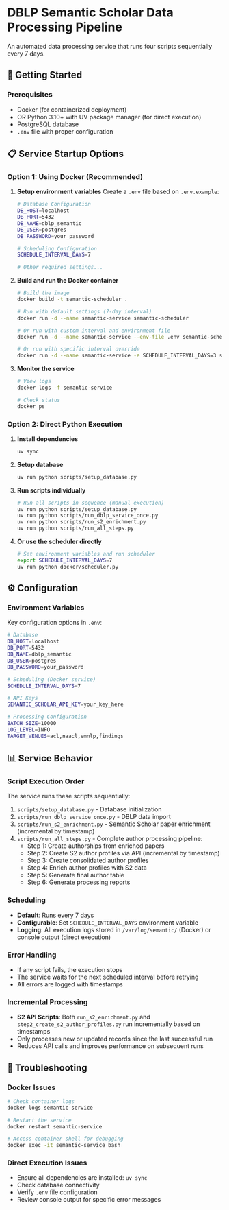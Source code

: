 # DBLP Semantic Scholar Data Processing Pipeline

An automated data processing service that runs four scripts sequentially every 7 days.

## 🚀 Getting Started

### Prerequisites
- Docker (for containerized deployment)
- OR Python 3.10+ with UV package manager (for direct execution)
- PostgreSQL database
- `.env` file with proper configuration

## 📋 Service Startup Options

### Option 1: Using Docker (Recommended)

1. **Setup environment variables**
   Create a `.env` file based on `.env.example`:
   ```bash
   # Database Configuration
   DB_HOST=localhost
   DB_PORT=5432
   DB_NAME=dblp_semantic
   DB_USER=postgres
   DB_PASSWORD=your_password

   # Scheduling Configuration
   SCHEDULE_INTERVAL_DAYS=7

   # Other required settings...
   ```

2. **Build and run the Docker container**
   ```bash
   # Build the image
   docker build -t semantic-scheduler .

   # Run with default settings (7-day interval)
   docker run -d --name semantic-service semantic-scheduler

   # Or run with custom interval and environment file
   docker run -d --name semantic-service --env-file .env semantic-scheduler

   # Or run with specific interval override
   docker run -d --name semantic-service -e SCHEDULE_INTERVAL_DAYS=3 semantic-scheduler
   ```

3. **Monitor the service**
   ```bash
   # View logs
   docker logs -f semantic-service

   # Check status
   docker ps
   ```

### Option 2: Direct Python Execution

1. **Install dependencies**
   ```bash
   uv sync
   ```

2. **Setup database**
   ```bash
   uv run python scripts/setup_database.py
   ```

3. **Run scripts individually**
   ```bash
   # Run all scripts in sequence (manual execution)
   uv run python scripts/setup_database.py
   uv run python scripts/run_dblp_service_once.py
   uv run python scripts/run_s2_enrichment.py
   uv run python scripts/run_all_steps.py
   ```

4. **Or use the scheduler directly**
   ```bash
   # Set environment variables and run scheduler
   export SCHEDULE_INTERVAL_DAYS=7
   uv run python docker/scheduler.py
   ```

## ⚙️ Configuration

### Environment Variables
Key configuration options in `.env`:

```bash
# Database
DB_HOST=localhost
DB_PORT=5432
DB_NAME=dblp_semantic
DB_USER=postgres
DB_PASSWORD=your_password

# Scheduling (Docker service)
SCHEDULE_INTERVAL_DAYS=7

# API Keys
SEMANTIC_SCHOLAR_API_KEY=your_key_here

# Processing Configuration
BATCH_SIZE=10000
LOG_LEVEL=INFO
TARGET_VENUES=acl,naacl,emnlp,findings
```

## 📊 Service Behavior

### Script Execution Order
The service runs these scripts sequentially:
1. `scripts/setup_database.py` - Database initialization
2. `scripts/run_dblp_service_once.py` - DBLP data import
3. `scripts/run_s2_enrichment.py` - Semantic Scholar paper enrichment (incremental by timestamp)
4. `scripts/run_all_steps.py` - Complete author processing pipeline:
   - Step 1: Create authorships from enriched papers
   - Step 2: Create S2 author profiles via API (incremental by timestamp)
   - Step 3: Create consolidated author profiles
   - Step 4: Enrich author profiles with S2 data
   - Step 5: Generate final author table
   - Step 6: Generate processing reports

### Scheduling
- **Default**: Runs every 7 days
- **Configurable**: Set `SCHEDULE_INTERVAL_DAYS` environment variable
- **Logging**: All execution logs stored in `/var/log/semantic/` (Docker) or console output (direct execution)

### Error Handling
- If any script fails, the execution stops
- The service waits for the next scheduled interval before retrying
- All errors are logged with timestamps

### Incremental Processing
- **S2 API Scripts**: Both `run_s2_enrichment.py` and `step2_create_s2_author_profiles.py` run incrementally based on timestamps
- Only processes new or updated records since the last successful run
- Reduces API calls and improves performance on subsequent runs

## 🔧 Troubleshooting

### Docker Issues
```bash
# Check container logs
docker logs semantic-service

# Restart the service
docker restart semantic-service

# Access container shell for debugging
docker exec -it semantic-service bash
```

### Direct Execution Issues
- Ensure all dependencies are installed: `uv sync`
- Check database connectivity
- Verify `.env` file configuration
- Review console output for specific error messages
